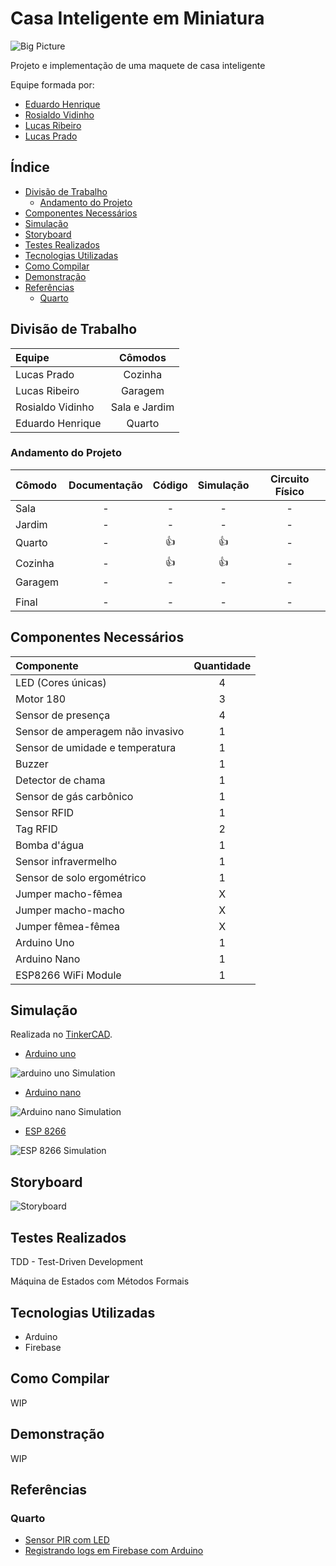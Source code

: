 # Casa Inteligente em Miniatura <!-- omit in toc -->

![Big Picture](assets/big_picture.jpeg)

Projeto e implementação de uma maquete de casa inteligente

Equipe formada por:

- [Eduardo Henrique](https://github.com/ed-henrique)
- [Rosialdo Vidinho](https://github.com/Rosialdo)
- [Lucas Ribeiro](https://github.com/LuKasAlvino)
- [Lucas Prado](https://github.com/Lucasx10)

## Índice <!-- omit in toc -->

- [Divisão de Trabalho](#divisão-de-trabalho)
  - [Andamento do Projeto](#andamento-do-projeto)
- [Componentes Necessários](#componentes-necessários)
- [Simulação](#simulação)
- [Storyboard](#storyboard)
- [Testes Realizados](#testes-realizados)
- [Tecnologias Utilizadas](#tecnologias-utilizadas)
- [Como Compilar](#como-compilar)
- [Demonstração](#demonstração)
- [Referências](#referências)
  - [Quarto](#quarto)

## Divisão de Trabalho

| Equipe           | Cômodos         |
| :--------------- | :-------------: |
| Lucas Prado      | Cozinha         |
| Lucas Ribeiro    | Garagem         |
| Rosialdo Vidinho | Sala e Jardim   |
| Eduardo Henrique | Quarto          |

### Andamento do Projeto

| Cômodo  | Documentação | Código | Simulação | Circuito Físico |
| :-----  | :----------: | :----: | :-------: | :-------------: |
| Sala    | - | -  | -  | - |
| Jardim  | - | -  | -  | - |
| Quarto  | - | 👍 | 👍 | - |
| Cozinha | - | 👍 | 👍 | - |
| Garagem | - | -  | -  | - |
|                           |
| Final   | - | -  | -  | - |

## Componentes Necessários

| Componente                       | Quantidade |
| :------------------------------- | :--------: |
| LED (Cores únicas)               | 4          |
| Motor 180                        | 3          |
| Sensor de presença               | 4          |
| Sensor de amperagem não invasivo | 1          |
| Sensor de umidade e temperatura  | 1          |
| Buzzer                           | 1          |
| Detector de chama                | 1          |
| Sensor de gás carbônico          | 1          |
| Sensor RFID                      | 1          |
| Tag RFID                         | 2          |
| Bomba d'água                     | 1          |
| Sensor infravermelho             | 1          |
| Sensor de solo ergométrico       | 1          |
| Jumper macho-fêmea               | X          |
| Jumper macho-macho               | X          |
| Jumper fêmea-fêmea               | X          |
| Arduino Uno                      | 1          |
| Arduino Nano                     | 1          |
| ESP8266 WiFi Module              | 1          |

## Simulação

Realizada no [TinkerCAD](https://www.tinkercad.com/).

- [Arduino uno]()

![arduino uno Simulation](assets/Arduino_uno.png)

- [Arduino nano]()

![Arduino nano Simulation](assets/Arduino_nano.png)

- [ESP 8266]()

![ESP 8266 Simulation](assets/ESP_8266.png)

## Storyboard

![Storyboard](assets/big-picture-SI-projet.png)
## Testes Realizados

TDD - Test-Driven Development

Máquina de Estados com Métodos Formais

## Tecnologias Utilizadas

- Arduino
- Firebase

## Como Compilar

WIP

## Demonstração

WIP

## Referências

### Quarto

- [Sensor PIR com LED](https://www.instructables.com/PIR-Motion-Sensor-With-Arduino-in-Tinkercad/)
- [Registrando logs em Firebase com Arduino](https://create.arduino.cc/projecthub/electropeak/connecting-arduino-to-firebase-to-send-receive-data-cd8805)
